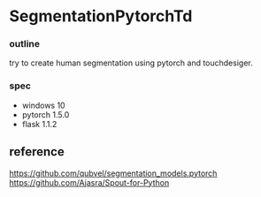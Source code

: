 # SegmentationPytorchTd

### outline ###
try to create human segmentation using pytorch and touchdesiger.


### spec ###
- windows 10
- pytorch 1.5.0
- flask 1.1.2


## reference ##
https://github.com/qubvel/segmentation_models.pytorch
https://github.com/Ajasra/Spout-for-Python